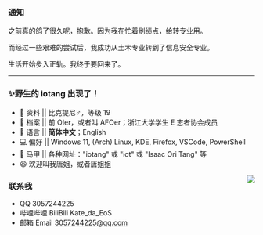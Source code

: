 ### 通知

之前真的鸽了很久呢，抱歉。因为我在忙着刷绩点，给转专业用。

而经过一些艰难的尝试后，我成功从土木专业转到了信息安全专业。

生活开始步入正轨。我终于要回来了。

---

### ✨野生的 iotang 出现了！

* 📄 资料 || 比克提尼♂，等级 19
* 📂 档案 || 前 OIer，或者叫 AFOer；浙江大学学生 E 志者协会成员
* 💬 语言 || **简体中文**；English
* 💻 偏好 || Windows 11, (Arch) Linux, KDE, Firefox, VSCode, PowerShell
* 🔎 马甲 || 各种网址："iotang" 或 "iot" 或 "Isaac Ori Tang" 等
* 😆 欢迎叫我唐姐，或者唐姐姐

<img align="right" src="https://github-readme-stats.vercel.app/api?username=iotang" />

### 联系我

* QQ 3057244225
* 哔哩哔哩 BiliBili Kate_da_EoS
* 邮箱 Email 3057244225@qq.com

<!--
**iotang/iotang** is a ✨ _special_ ✨ repository because its `README.md` (this file) appears on your GitHub profile.

Here are some ideas to get you started:

- 🔭 I’m currently working on ...
- 🌱 I’m currently learning ...
- 👯 I’m looking to collaborate on ...
- 🤔 I’m looking for help with ...
- 💬 Ask me about ...
- 📫 How to reach me: ...
- 😄 Pronouns: ...
- ⚡ Fun fact: ...
-->
